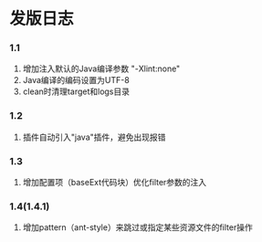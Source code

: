 # 发版日志

### 1.1
1. 增加注入默认的Java编译参数 "-Xlint:none"
2. Java编译的编码设置为UTF-8
3. clean时清理target和logs目录

### 1.2
1. 插件自动引入"java"插件，避免出现报错

### 1.3
1. 增加配置项（baseExt代码块）优化filter参数的注入

### 1.4(1.4.1)
1. 增加pattern（ant-style）来跳过或指定某些资源文件的filter操作